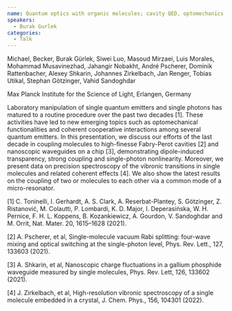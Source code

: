 ```yaml
---
name: Quantum optics with organic molecules; cavity QED, optomechanics, and cooperativity
speakers:
  - Burak Gurlek
categories:
  - Talk
---
```

Michael, Becker, Burak Gürlek, Siwei Luo, Masoud Mirzaei, Luis Morales, Mohammad Musavinezhad, Jahangir Nobakht, André Pscherer, Dominik Rattenbacher, Alexey Shkarin, Johannes Zirkelbach, Jan Renger, Tobias Utikal, Stephan Götzinger, Vahid Sandoghdar

Max Planck Institute for the Science of Light, Erlangen, Germany

Laboratory manipulation of single quantum emitters and single photons has matured to a routine procedure over the past two decades [1]. These activities have led to new emerging topics such as optomechanical functionalities and coherent cooperative interactions among several quantum emitters. In this presentation, we discuss our efforts of the last decade in coupling molecules to high-finesse Fabry-Perot cavities [2] and nanoscopic waveguides on a chip [3], demonstrating dipole-induced transparency, strong coupling and single-photon nonlinearity. Moreover, we present data on precision spectroscopy of the vibronic transitions in single molecules and related coherent effects [4]. We also show the latest results on the coupling of two or molecules to each other via a common mode of a micro-resonator.

[1] C. Toninelli, I. Gerhardt, A. S. Clark, A. Reserbat-Plantey, S. Götzinger, Z. Ristanović, M. Colautti, P. Lombardi, K. D. Major, I. Deperasińska, W. H. Pernice, F. H. L. Koppens, B. Kozankiewicz, A. Gourdon, V. Sandoghdar and M. Orrit, Nat. Mater. 20, 1615–1628 (2021).

[2] A. Pscherer, et al, Single-molecule vacuum Rabi splitting: four-wave mixing and optical switching at the single-photon level, Phys. Rev. Lett., 127, 133603 (2021).

[3] A. Shkarin, et al, Nanoscopic charge fluctuations in a gallium phosphide waveguide measured by single molecules, Phys. Rev. Lett, 126, 133602 (2021).

[4] J. Zirkelbach, et al, High-resolution vibronic spectroscopy of a single molecule embedded in a crystal, J. Chem. Phys., 156, 104301 (2022).
